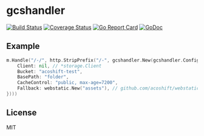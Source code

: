 # gcshandler

[![Build Status](https://travis-ci.com/moonrhythm/gcshandler.svg?branch=master)](https://travis-ci.com/moonrhythm/gcshandler)
[![Coverage Status](https://coveralls.io/repos/github/moonrhythm/gcshandler/badge.svg?branch=master)](https://coveralls.io/github/moonrhythm/gcshandler?branch=master)
[![Go Report Card](https://goreportcard.com/badge/github.com/moonrhythm/gcshandler)](https://goreportcard.com/report/github.com/moonrhythm/gcshandler)
[![GoDoc](https://godoc.org/github.com/moonrhythm/gcshandler?status.svg)](https://godoc.org/github.com/moonrhythm/gcshandler)

## Example

```go
m.Handle("/-/", http.StripPrefix("/-", gcshandler.New(gcshandler.Config{
    Client: nil, // *storage.Client
    Bucket: "acoshift-test",
    BasePath: "folder",
    CacheControl: "public, max-age=7200",
    Fallback: webstatic.New("assets"), // github.com/acoshift/webstatic
})))
```

## License

MIT

